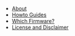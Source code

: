   * [About](About.md)
  * [Howto Guides](HowTo.md)
  * [Which Firmware?](WhichFirmware.md)
  * [License and Disclaimer](Licence.md)


